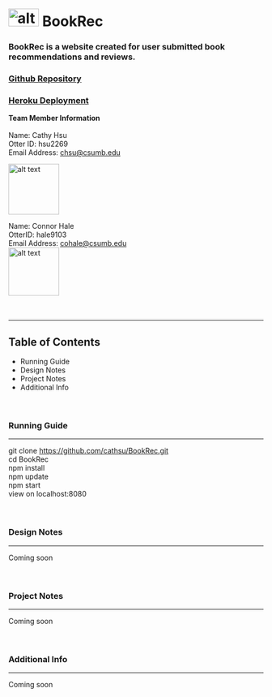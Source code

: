 # <img src="https://i.imgur.com/h1ZmVbi.png" alt="alt text" width="60" height="35"> BookRec 
  
### BookRec is a website created for user submitted book recommendations and reviews.
### [Github Repository](https://github.com/cathsu/BookRec)
### [Heroku Deployment]()
**Team Member Information**  <br><br>
Name: Cathy Hsu    
Otter ID: hsu2269   
Email Address: chsu@csumb.edu

<img src="https://avatars1.githubusercontent.com/u/45910556?s=400&u=9153a8a4be63a1f5619a6f382efa20421557c4ab&v=4" alt="alt text" width="100" height="100">
<br>

Name: Connor Hale  
OtterID: hale9103  
Email Address: cohale@csumb.edu  
<img src="https://i.imgur.com/N5UN0u9.jpg" alt="alt text" width="100" height="95">
<br><br><br>

-----
## Table of Contents
* Running Guide
* Design Notes
* Project Notes
* Additional Info
<br><br><br>

### Running  Guide
-----
git clone https://github.com/cathsu/BookRec.git  
cd BookRec  
npm install  
npm update  
npm start  
view on localhost:8080
<br><br><br>

### Design Notes
-----
Coming soon
<br><br><br>

### Project Notes
-----
Coming soon
<br><br><br>
### Additional Info
-----
Coming soon
